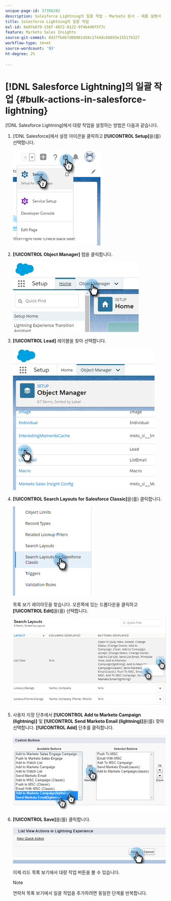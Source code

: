 ```yaml
---
unique-page-id: 37356282
description: Salesforce Lightning의 일괄 작업 - Marketo 문서 - 제품 설명서
title: Salesforce Lightning의 일괄 작업
exl-id: 8e07e870-158f-4072-8122-9f4b440f5f7c
feature: Marketo Sales Insights
source-git-commit: 0d37fbdb7d08901458c1744dc68893e155176327
workflow-type: tm+mt
source-wordcount: '93'
ht-degree: 2%

---
```


# [!DNL Salesforce Lightning]의 일괄 작업 {#bulk-actions-in-salesforce-lightning}

[!DNL Salesforce Lightning]에서 대량 작업을 설정하는 방법은 다음과 같습니다.

1. [!DNL Salesforce]에서 설정 아이콘을 클릭하고 **[!UICONTROL Setup]**&#x200B;을(를) 선택합니다.

   ![](assets/bulk-actions-in-salesforce-lightning-1.png)

1. **[!UICONTROL Object Manager]** 탭을 클릭합니다.

   ![](assets/bulk-actions-in-salesforce-lightning-2.png)

1. **[!UICONTROL Lead]** 레이블을 찾아 선택합니다.

   ![](assets/bulk-actions-in-salesforce-lightning-3.png)

1. **[!UICONTROL Search Layouts for Salesforce Classic]**&#x200B;을(를) 클릭합니다.

   ![](assets/bulk-actions-in-salesforce-lightning-4.png)

   목록 보기 레이아웃을 찾습니다. 오른쪽에 있는 드롭다운을 클릭하고 **[!UICONTROL Edit]**&#x200B;을(를) 선택합니다.

   ![](assets/bulk-actions-in-salesforce-lightning-5.png)

1. 사용자 지정 단추에서 **[!UICONTROL Add to Marketo Campaign (lightning)]** 및 **[!UICONTROL Send Marketo Email (lightning)]**&#x200B;을(를) 찾아 선택합니다. **[!UICONTROL Add]** 단추를 클릭합니다.

   ![](assets/bulk-actions-in-salesforce-lightning-6.png)

1. **[!UICONTROL Save]**&#x200B;을(를) 클릭합니다.

   ![](assets/bulk-actions-in-salesforce-lightning-7.png)

   이제 리드 목록 보기에서 대량 작업 버튼을 볼 수 있습니다.

   >[!NOTE]
   >
   >연락처 목록 보기에서 일괄 작업을 추가하려면 동일한 단계를 반복합니다.
